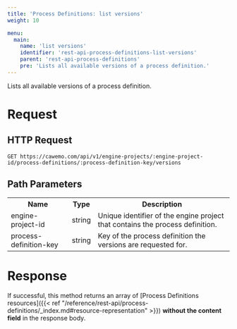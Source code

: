 ```yaml
---
title: 'Process Definitions: list versions'
weight: 10

menu:
  main:
    name: 'list versions'
    identifier: 'rest-api-process-definitions-list-versions'
    parent: 'rest-api-process-definitions'
    pre: 'Lists all available versions of a process definition.'
---
```


Lists all available versions of a process definition.

# Request

## HTTP Request

```
GET https://cawemo.com/api/v1/engine-projects/:engine-project-id/process-definitions/:process-definition-key/versions
```

## Path Parameters

<table class="table table-striped">
  <tr>
    <th>Name</th>
    <th>Type</th>
    <th>Description</th>
  </tr>
  <tr>
    <td>engine-project-id</td>
    <td>string</td>
    <td>Unique identifier of the engine project that contains the process definition.</td>
  </tr>
  <tr>
    <td>process-definition-key</td>
    <td>string</td>
    <td>Key of the process definition the versions are requested for.</td>
  </tr>
</table>

# Response

If successful, this method returns an array of [Process Definitions resources]({{< ref "/reference/rest-api/process-definitions/_index.md#resource-representation" >}}) **without the content field** in the response body.
